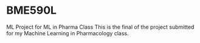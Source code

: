 # BME590L
ML Project for ML in Pharma Class
This is the final of the project submitted for my Machine Learning in Pharmacology class. 
